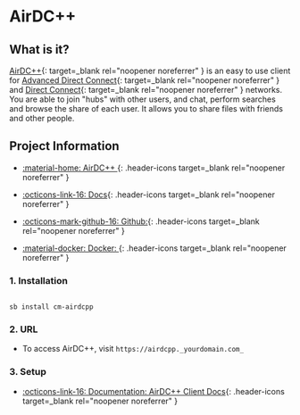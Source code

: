 # AirDC++

## What is it?

[AirDC++](https://www.airdcpp.net/){: target=_blank rel="noopener noreferrer" } is an easy to use client for [Advanced Direct Connect](http://en.wikipedia.org/wiki/Advanced_Direct_Connect){: target=_blank rel="noopener noreferrer" } and [Direct Connect](http://en.wikipedia.org/wiki/Direct_Connect_(file_sharing)){: target=_blank rel="noopener noreferrer" } networks. You are able to join "hubs" with other users, and chat, perform searches and browse the share of each user. It allows you to share files with friends and other people.
## Project Information

- [:material-home: AirDC++ ](https://www.airdcpp.net/){: .header-icons target=_blank rel="noopener noreferrer" }

- [:octicons-link-16: Docs](https://airdcpp-web.github.io/docs/){: .header-icons target=_blank rel="noopener noreferrer" }
- [:octicons-mark-github-16: Github:](https://github.com/gangefors/docker-airdcpp-webclient){: .header-icons target=_blank rel="noopener noreferrer" }
- [:material-docker: Docker: ](https://hub.docker.com/r/gangefors/airdcpp-webclient/){: .header-icons target=_blank rel="noopener noreferrer" }


### 1. Installation

``` shell

sb install cm-airdcpp

```

### 2. URL

- To access AirDC++, visit `https://airdcpp._yourdomain.com_`

### 3. Setup

- [:octicons-link-16: Documentation: AirDC++ Client Docs](https://airdcpp-web.github.io/docs/){: .header-icons target=_blank rel="noopener noreferrer" }
